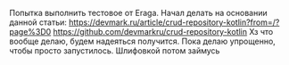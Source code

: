 Попытка выполнить тестовое от Eraga.
Начал делать на основании данной статьи:
https://devmark.ru/article/crud-repository-kotlin?from=/?page%3D0
https://github.com/devmarkru/crud-repository-kotlin
Хз что вообще делаю, будем надеяться получится. Пока делаю упрощенно, чтобы просто запустилось.
Шлифовкой потом займусь
